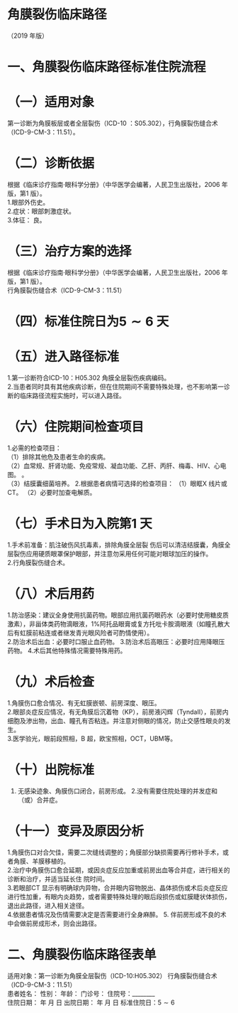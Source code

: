 # 角膜裂伤临床路径  
（2019 年版）  
# 一、角膜裂伤临床路径标准住院流程  
# （一）适用对象  
第一诊断为角膜板层或者全层裂伤（ICD-10 ：S05.302），行角膜裂伤缝合术（ICD-9-CM-3：11.51）。  
# （二）诊断依据  
根据《临床诊疗指南·眼科学分册》（中华医学会编著，人民卫生出版社，2006 年版，第1 版）。  
1.眼部外伤史。  
2.症状：眼部刺激症状。  
3.体征： 良。  
# （三）治疗方案的选择  
根据《临床诊疗指南·眼科学分册》（中华医学会编著，人民卫生出版社，2006 年版，第1 版）。  
行角膜裂伤缝合术（ICD-9-CM-3：11.51）  
# （四）标准住院日为$5{\sim}6$ 天  
# （五）进入路径标准  
1.第一诊断符合ICD-10：H05.302 角膜全层裂伤疾病编码。  
2.当患者同时具有其他疾病诊断，但在住院期间不需要特殊处理，也不影响第一诊断的临床路径流程实施时，可以进入路径。  
# （六）住院期间检查项目  
1.必需的检查项目：  
（1）排除其他危及患者生命的疾病。  
（2）血常规、肝肾功能、免疫常规、凝血功能、乙肝、丙肝、梅毒、HIV、心电图。 。  
（3）结膜囊细菌培养。 2.根据患者病情可选择的检查项目： （1）眼眶X 线片或CT。 （2）必要时加查电解质。  
# （七）手术日为入院第1 天  
1.手术前准备：肌注破伤风抗毒素，排除角膜全层裂 伤后可以清洁结膜囊，角膜全层裂伤应用硬质眼罩保护眼部，并注意勿采用任何可能对眼球加压的操作。  
2.行角膜裂伤缝合术。  
# （八）术后用药  
1.防治感染：建议全身使用抗菌药物。眼部应用抗菌药眼药水（必要时使用糖皮质激素），非甾体类药物滴眼液，$1\%$阿托品眼膏或复方托吡卡胺滴眼液（如瞳孔散大后有虹膜前粘连或者继发青光眼风险者可酌情使用）。  
2.防治术后出血：必要时口服止血药物。 3.防治术后高眼压：必要时应用降眼压药物。 4.术后其他特殊情况需要特殊用药。  
# （九）术后检查  
1.角膜伤口愈合情况、有无虹膜嵌顿、前房深度、眼压。  
2.眼部炎症反应情况，有无角膜后沉着物（KP），前房液闪辉（TyndaⅡ），前房内细胞及渗出物，出血、瞳孔有否粘连。并注意对侧眼的情况，防止交感性眼炎的发生。  
3.医学验光，眼前段照相，B 超，欧宝照相，OCT，UBM等。  
# （十）出院标准  
1. 无感染迹象、角膜伤口闭合，前房形成。 2.没有需要住院处理的并发症和（或）合并症。  
# （十一）变异及原因分析  
1.角膜伤口对合欠佳，需要二次缝线调整的；角膜部分缺损需要再行修补手术，或者角膜、羊膜移植的。  
2.治疗中角膜伤口愈合延期，或因炎症反应加重或前房出血等合并症，进行相关的诊断和治疗，并适当延长住 院时间。  
3.若眼部CT 显示有明确球内异物，合并眼内容物脱出、晶体损伤或术后炎症反应进行性加重，有眼内炎趋势，或者需要特殊处理的眼后段损伤或虹膜睫状体损伤，退出此路径，进入相关途径。  
4.依据患者情况及伤情需要决定是否需要进行全身麻醉。 5. 伴前房形成不良的术中会做前房成形术，则会出路径。  
# 二、角膜裂伤临床路径表单  
适用对象：第一诊断为角膜全层裂伤（ICD-10:H05.302） 行角膜裂伤缝合术（ICD-9-CM-3：11.51）  
患者姓名：          性别：       年龄：       门诊号：       住院号：________  
住院日期：    年   月   日  出院日期：    年   月   日  标准住院日：$5{\sim}6$  
